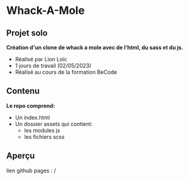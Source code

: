 # Whack-A-Mole
## Projet solo
__Création d'un clone de whack a mole avec de l'html, du sass et du js.__
* Réalisé par Lion Loïc
* 1 jours de travail (02/05/2023)
* Réalisé au cours de la formation BeCode
## Contenu
__Le repo comprend:__
* Un index.html
* Un dossier assets qui contient:
   * les modules js
   * les fichiers scss
## Aperçu
lien github pages : /
 
